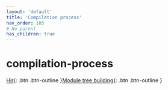 ```yaml
---
layout: 'default'
title: 'Compilation process'
nav_order: 103
# No parent
has_children: true
---
```


# compilation-process
[Hir](compilation-process/hir.md){: .btn .btn-outline }[Module tree building](compilation-process/module-tree-building.md){: .btn .btn-outline }